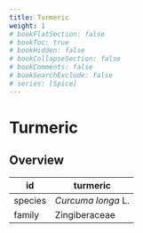 ```yaml
---
title: Turmeric
weight: 1
# bookFlatSection: false
# bookToc: true
# bookHidden: false
# bookCollapseSection: false
# bookComments: false
# bookSearchExclude: false
# series: [Spice]
---
```


# Turmeric
## Overview

|   id  |     turmeric     |
|-------|------------------|
|species|*Curcuma longa* L.|
| family|   Zingiberaceae  |